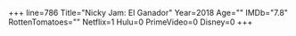 +++
line=786
Title="Nicky Jam: El Ganador"
Year=2018
Age=""
IMDb="7.8"
RottenTomatoes=""
Netflix=1
Hulu=0
PrimeVideo=0
Disney=0
+++

